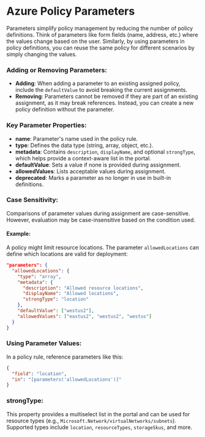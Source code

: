 # Azure Policy Parameters

Parameters simplify policy management by reducing the number of policy definitions. Think of parameters like form fields (name, address, etc.) where the values change based on the user. Similarly, by using parameters in policy definitions, you can reuse the same policy for different scenarios by simply changing the values.

### Adding or Removing Parameters:

* **Adding**: When adding a parameter to an existing assigned policy, include the `defaultValue` to avoid breaking the current assignments.
* **Removing**: Parameters cannot be removed if they are part of an existing assignment, as it may break references. Instead, you can create a new policy definition without the parameter.

### Key Parameter Properties:

* **name**: Parameter's name used in the policy rule.
* **type**: Defines the data type (string, array, object, etc.).
* **metadata**: Contains `description`, `displayName`, and optional `strongType`, which helps provide a context-aware list in the portal.
* **defaultValue**: Sets a value if none is provided during assignment.
* **allowedValues**: Lists acceptable values during assignment.
* **deprecated**: Marks a parameter as no longer in use in built-in definitions.

### Case Sensitivity:

Comparisons of parameter values during assignment are case-sensitive. However, evaluation may be case-insensitive based on the condition used.

#### Example:

A policy might limit resource locations. The parameter `allowedLocations` can define which locations are valid for deployment:

```json
"parameters": {
  "allowedLocations": {
    "type": "array",
    "metadata": {
      "description": "Allowed resource locations",
      "displayName": "Allowed locations",
      "strongType": "location"
    },
    "defaultValue": ["westus2"],
    "allowedValues": ["eastus2", "westus2", "westus"]
  }
}
```

### Using Parameter Values:

In a policy rule, reference parameters like this:

```json
{
  "field": "location",
  "in": "[parameters('allowedLocations')]"
}
```

### strongType:

This property provides a multiselect list in the portal and can be used for resource types (e.g., `Microsoft.Network/virtualNetworks/subnets`). Supported types include `location`, `resourceTypes`, `storageSkus`, and more.
